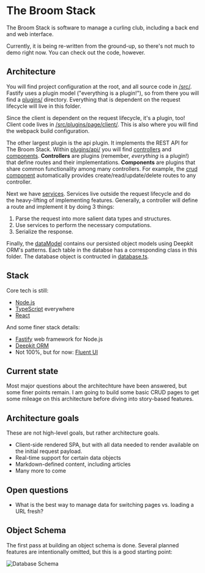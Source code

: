 # The Broom Stack
The Broom Stack is software to manage a curling club, including a back end and web interface.

Currently, it is being re-written from the ground-up, so there's not much to demo right now. You can check out the code, however.

## Architecture
You will find project configuration at the root, and all source code in [/src/](./src). Fastify uses a plugin model ("everything is a plugin!"), so from there you will find a [plugins/](./src/plugins/) directory. Everything that is dependent on the request lifecycle will live in this folder.

Since the client is dependent on the request lifecycle, it's a plugin, too! Client code lives in [/src/plugins/page/client/](./src/plugins/page/client). This is also where you will find the webpack build configuration.

The other largest plugin is the api plugin. It implements the REST API for The Broom Stack. Within [plugins/api/](./src/plugins/api) you will find [controllers](./src/plugins/api/controllers) and [components](./src/plugins/api/components). **Controllers** are plugins (remember, _everything_ is a plugin!) that define routes and their implementations. **Components** are plugins that share common functionality among many controllers. For example, the [crud component](./src/plugins/api/components/crudComponent.ts) automatically provides create/read/update/delete routes to any controller.

Next we have [services](./src/services). Services live outside the request lifecycle and do the heavy-lifting of implementing features. Generally, a controller will define a route and implement it by doing 3 things:

1. Parse the request into more salient data types and structures.
2. Use services to perform the necessary computations.
3. Serialize the response.

Finally, the [dataModel](./src/dataModel) contains our persisted object models using Deepkit ORM's patterns. Each table in the databse has a corresponding class in this folder. The database object is contructed in [database.ts](./src/dataModel/database.ts).

## Stack
Core tech is still:

* [Node.js](https://nodejs.org)
* [TypeScript](https://typescriptlang.org) everywhere
* [React](https://reactjs.org)

And some finer stack details:

* [Fastify](https://www.fastify.io/) web framework for Node.js
* [Deepkit ORM](https://deepkit.io/library/orm)
* Not 100%, but for now: [Fluent UI](https://developer.microsoft.com/en-us/fluentui#/)

## Current state
Most major questions about the architechture have been answered, but some finer points remain. I am going to build some basic CRUD pages to get some mileage on this architecture before diving into story-based features.

## Architecture goals
These are not high-level goals, but rather architecture goals.

* Client-side rendered SPA, but with all data needed to render available on the initial request payload.
* Real-time support for certain data objects
* Markdown-defined content, including articles
* Many more to come

## Open questions

* What is the best way to manage data for switching pages vs. loading a URL fresh?

## Object Schema

The first pass at building an object schema is done. Several planned features are intentionally omitted, but this is a good starting point:

![Database Schema](https://user-images.githubusercontent.com/397836/125089000-f59a1280-e09b-11eb-93b7-b2dd155b9f59.png)
